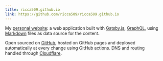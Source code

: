 ```yaml
---
title: ricca509.github.io
link: https://github.com/ricca509/ricca509.github.io
---
```


My [personal website](https://www.riccardocoppola.me/): a web application built with [Gatsby.js](https://www.gatsbyjs.org/), [GraphQL](https://graphql.org/), using [Markdown](https://www.npmjs.com/package/gatsby-transformer-remark) files as data source for the content.

Open sourced on [GitHub](https://github.com/ricca509/ricca509.github.io), hosted on GitHub pages and deployed automatically at every change using GitHub actions. DNS and routing handled through [Cloudflare](https://www.cloudflare.com/).
